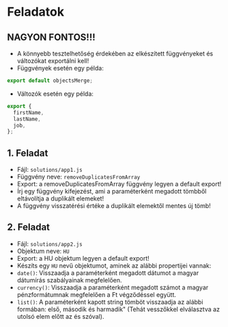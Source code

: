 # Feladatok

## NAGYON FONTOS!!!
- A könnyebb tesztelhetőség érdekében az elkészített függvényeket és változókat 
exportálni kell!
- Függvények esetén egy példa:
```javascript
export default objectsMerge;
```
- Változók esetén egy példa:
```javascript
export {
  firstName,
  lastName,
  job,
};
```

## 1. Feladat
- Fájl: `solutions/app1.js`
- Függvény neve: `removeDuplicatesFromArray`
- Export: a removeDuplicatesFromArray függvény legyen a default export!
- Írj egy függvény kifejezést, ami a paraméterként megadott tömbből eltávolítja a duplikált elemeket!
- A függvény visszatérési értéke a duplikált elemektől mentes új tömb!

## 2. Feladat
- Fájl: `solutions/app2.js`
- Objektum neve: `HU`
- Export: a HU objektum legyen a default export!
- Készíts egy `HU` nevű objektumot, aminek az alábbi propertijei vannak:
- `date()`: Visszaadja a paraméterként megadott dátumot a magyar dátumírás szabályainak megfelelően.
- `currency()`: Visszaadja a paraméterként megadott számot a magyar pénzformátumnak megfelelően a Ft végződéssel együtt.
- `list()`: A paraméterként kapott string tömböt visszaadja az alábbi formában: első, második és harmadik" (Tehát vesszőkkel elválasztva az utolsó elem előtt az és szóval).
